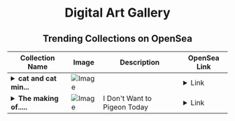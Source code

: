 <div align="center">

# Digital Art Gallery

## Trending Collections on OpenSea

| Collection Name                       | Image                                                                                     | Description                       | OpenSea Link                                                                                          |
|---------------------------------------|-------------------------------------------------------------------------------------------|-----------------------------------|--------------------------------------------------------------------------------------------------------|
| **<details><summary>cat and cat min...</summary>cat and cat mini</details>** | ![Image](https://i.seadn.io/s/raw/files/930bcd97ee2f3ba5c7299412e52380c4.jpg?w=500&auto=format?w=200&auto=format) |  | <details><summary>Link</summary>[cat and cat mini](https://opensea.io/collection/cat-and-cat-mini)</details> |
| **<details><summary>The making of.....</summary>The making of...</details>** | ![Image](https://i.seadn.io/s/raw/files/8ea7b907427e8b65e3b69ae89a46938e.png?w=500&auto=format?w=200&auto=format) | I Don't Want to Pigeon Today | <details><summary>Link</summary>[The making of...](https://opensea.io/collection/the-making-of-1)</details> |

</div>